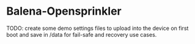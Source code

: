 # Balena-Opensprinkler

TODO: create some demo settings files to upload into the device on first boot and save in /data for fail-safe and recovery use cases.